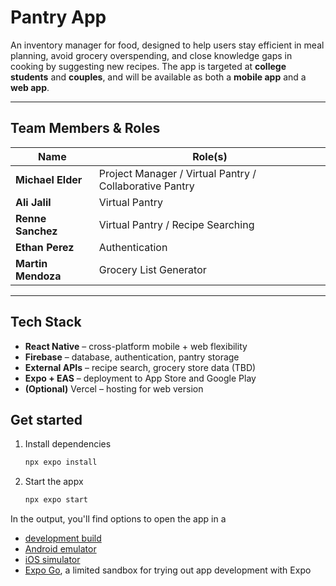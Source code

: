 # Pantry App

An inventory manager for food, designed to help users stay efficient in meal planning, avoid grocery overspending, and close knowledge gaps in cooking by suggesting new recipes. The app is targeted at **college students** and **couples**, and will be available as both a **mobile app** and a **web app**.

---

## Team Members & Roles

| Name               | Role(s)                                                 |
| ------------------ | ------------------------------------------------------- |
| **Michael Elder**  | Project Manager / Virtual Pantry / Collaborative Pantry |
| **Ali Jalil**      | Virtual Pantry                                          |
| **Renne Sanchez**  | Virtual Pantry / Recipe Searching                       |
| **Ethan Perez**    | Authentication                                          |
| **Martin Mendoza** | Grocery List Generator                                  |

---

## Tech Stack

- **React Native** – cross-platform mobile + web flexibility
- **Firebase** – database, authentication, pantry storage
- **External APIs** – recipe search, grocery store data (TBD)
- **Expo + EAS** – deployment to App Store and Google Play
- **(Optional)** Vercel – hosting for web version

## Get started

1. Install dependencies

   ```bash
   npx expo install
   ```

2. Start the appx

   ```bash
   npx expo start
   ```

In the output, you'll find options to open the app in a

- [development build](https://docs.expo.dev/develop/development-builds/introduction/)
- [Android emulator](https://docs.expo.dev/workflow/android-studio-emulator/)
- [iOS simulator](https://docs.expo.dev/workflow/ios-simulator/)
- [Expo Go](https://expo.dev/go), a limited sandbox for trying out app development with Expo
